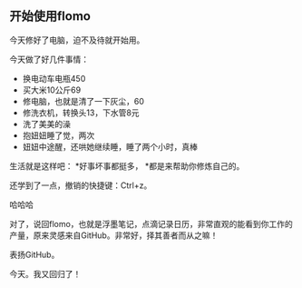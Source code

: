 ## 开始使用flomo

今天修好了电脑，迫不及待就开始用。


今天做了好几件事情：
* 换电动车电瓶450
* 买大米10公斤69
* 修电脑，也就是清了一下灰尘，60
* 修洗衣机，转换头13，下水管8元
* 洗了美美的澡
* 抱妞妞睡了觉，两次
* 妞妞中途醒，还哄她继续睡，睡了两个小时，真棒


生活就是这样吧：
*好事坏事都挺多，
*都是来帮助你修炼自己的。


还学到了一点，撤销的快捷键：Ctrl+z。

哈哈哈


对了，说回flomo，也就是浮墨笔记，点滴记录日历，非常直观的能看到你工作的产量，原来灵感来自GitHub。非常好，择其善者而从之嘛！

表扬GitHub。

今天。我又回归了！

